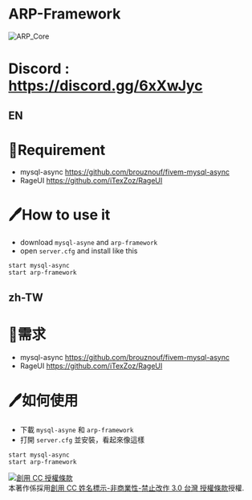 # ARP-Framework
![ARP_Core](https://imgur.com/qKZ9Oj0.png)

# Discord : https://discord.gg/6xXwJyc

## EN
# 🔐Requirement
- mysql-async https://github.com/brouznouf/fivem-mysql-async
- RageUI https://github.com/iTexZoz/RageUI

# 🖊How to use it
- download `mysql-asyne` and `arp-framework`
- open `server.cfg` and install like this
```
start mysql-async
start arp-framework
```

## zh-TW
# 🔐需求
- mysql-async https://github.com/brouznouf/fivem-mysql-async
- RageUI https://github.com/iTexZoz/RageUI

# 🖊如何使用
- 下載 `mysql-asyne` 和 `arp-framework`
- 打開 `server.cfg` 並安裝，看起來像這樣
```
start mysql-async
start arp-framework
```

<a rel="license" href="http://creativecommons.org/licenses/by-nc-nd/3.0/tw/"><img alt="創用 CC 授權條款" style="border-width:0" src="https://i.creativecommons.org/l/by-nc-nd/3.0/tw/88x31.png" /></a><br />本著作係採用<a rel="license" href="http://creativecommons.org/licenses/by-nc-nd/3.0/tw/">創用 CC 姓名標示-非商業性-禁止改作 3.0 台灣 授權條款</a>授權.
    
